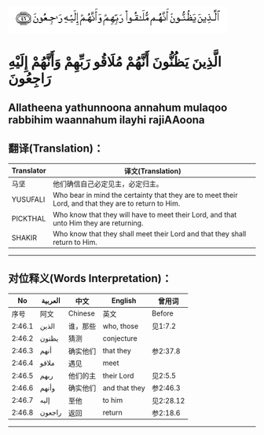 ![002:046](images/002_046.gif)

#  الَّذِينَ يَظُنُّونَ أَنَّهُمْ مُلَاقُو رَبِّهِمْ وَأَنَّهُمْ إِلَيْهِ رَاجِعُونَ 

## Allatheena yathunnoona annahum mulaqoo rabbihim waannahum ilayhi rajiAAoona

## 翻译(Translation)：

| Translator | 译文(Translation)                                            |
| ---------- | ------------------------------------------------------------ |
| 马坚       | 他们确信自己必定见主，必定归主。                             |
| YUSUFALI   | Who bear in mind the certainty that they are to meet their Lord, and that they are to return to Him. |
| PICKTHAL   | Who know that they will have to meet their Lord, and that unto Him they are returning. |
| SHAKIR     | Who know that they shall meet their Lord and that they shall return to Him. |

---

## 对位释义(Words Interpretation)：

| No     | العربية | 中文     | English       | 曾用词    |
| ------ | ------- | -------- | ------------- | --------- |
| 序号   | 阿文    | Chinese  | 英文          | Before    |
| 2:46.1 | الذين   | 谁，那些 | who, those    | 见1:7.2   |
| 2:46.2 | يظنون   | 猜测     | conjecture    |           |
| 2:46.3 | أنهم    | 确实他们 | that they     | 参2:37.8  |
| 2:46.4 | ملاقو   | 遇见     | meet          |           |
| 2:46.5 | ربهم    | 他们的主 | their Lord    | 见2:5.5   |
| 2:46.6 | وأنهم   | 确实他们 | and that they | 参2:46.3  |
| 2:46.7 | إليه    | 至他     | to him        | 见2:28.12 |
| 2:46.8 | راجعون  | 返回     | return        | 参2:18.6  |

---
